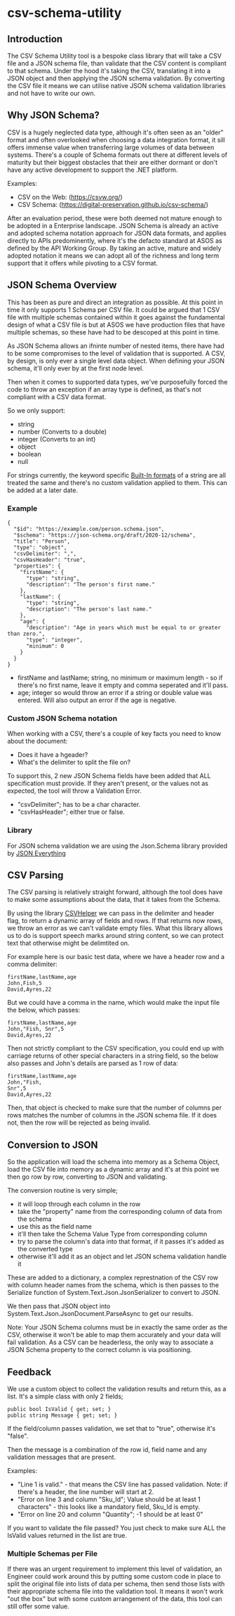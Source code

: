 # csv-schema-utility

## Introduction

The CSV Schema Utility tool is a bespoke class library that will take a CSV file and a JSON schema file, than validate that the CSV content is compliant to that schema. Under the hood it's taking the CSV, translating it into a JSON object and then applying the JSON schema validation. By converting the CSV file it means we can utilise native JSON schema validation libraries and not have to write our own.

## Why JSON Schema?

CSV is a hugely neglected data type, although it's often seen as an "older" format and often overlooked when choosing a data integration format, it sill offers immense value when transferring large volumes of data between systems. There's a couple of Schema formats out there at different levels of maturity but their biggest obstacles that their are either dormant or don't have any active development to support the .NET platform.

Examples:
- CSV on the Web: (https://csvw.org/)
- CSV Schema: (https://digital-preservation.github.io/csv-schema/)

After an evaluation period, these were both deemed not mature enough to be adopted in a Enterprise landscape. JSON Schema is already an active and adopted schema notation approach for JSON data formats, and applies directly to APIs predominently, where it's the defacto standard at ASOS as defined by the API Working Group. By taking an active, mature and widely adopted notation it means we can adopt all of the richness and long term support that it offers while pivoting to a CSV format.

## JSON Schema Overview

This has been as pure and direct an integration as possible. At this point in time it only supports 1 Schema per CSV file. It could be argued that 1 CSV file with multiple schemas contained within it goes against the fundamental design of what a CSV file is but at ASOS we have production files that have multiple schemas, so these have had to be descoped at this point in time.

As JSON Schema allows an ifninte number of nested items, there have had to be some compromises to the level of validation that is supported. A CSV, by design, is only ever a single level data object. When defining your JSON schema, it'll only ever by at the first node level.

Then when it comes to supported data types, we've purposefully forced the code to throw an exception if an array type is defined, as that's not compliant with a CSV data format.

So we only support:
- string
- number (Converts to a double)
- integer (Converts to an int)
- object
- boolean
- null

For strings currently, the keyword specific [Built-In formats](https://json-schema.org/understanding-json-schema/reference/string) of a string are all treated the same and there's no custom validation applied to them. This can be added at a later date.

### Example

```
{
  "$id": "https://example.com/person.schema.json",
  "$schema": "https://json-schema.org/draft/2020-12/schema",
  "title": "Person",
  "type": "object",
  "csvDelimiter": ",",
  "csvHasHeader": "true",
  "properties": {
    "firstName": {
      "type": "string",
      "description": "The person's first name."
    },
    "lastName": {
      "type": "string",
      "description": "The person's last name."
    },
    "age": {
      "description": "Age in years which must be equal to or greater than zero.",
      "type": "integer",
      "minimum": 0
    }
  }
}
```

- firstName and lastName; string, no minimum or maximum length - so if there's no first name, leave it empty and comma seperated and it'll pass.
- age; integer so would throw an error if a string or double value was entered. Will also output an error if the age is negative.

### Custom JSON Schema notation

When working with a CSV, there's a couple of key facts you need to know about the document:

- Does it have a hgeader?
- What's the delimiter to split the file on?

To support this, 2 new JSON Schema fields have been added that ALL specification must provide. If they aren't present, or the values not as expected, the tool will throw a Validation Error.

- "csvDelimiter"; has to be a char character.
- "csvHasHeader"; either true or false.

### Library

For JSON schema validation we are using the Json.Schema library provided by [JSON Everything](https://github.com/gregsdennis/json-everything)

## CSV Parsing

The CSV parsing is relatively straight forward, although the tool does have to make some assumptions about the data, that it takes from the Schema.

By using the library [CSVHelper](https://joshclose.github.io/CsvHelper/) we can pass in the delimiter and header flag, to return a dynamic array of fields and rows. If that returns now rows, we throw an error as we can't validate empty files. What this library allows us to do is support speech marks around string content, so we can protect text that otherwise might be delimtited on.

For example here is our basic test data, where we have a header row and a comma delimiter:

```
firstName,lastName,age
John,Fish,5
David,Ayres,22
```

But we could have a comma in the name, which would make the input file the below, which passes:

```
firstName,lastName,age
John,"Fish, Snr",5
David,Ayres,22
```

Then not strictly compliant to the CSV specification, you could end up with carriage returns of other special characters in a string field, so the below also passes and John's details are parsed as 1 row of data:

```
firstName,lastName,age
John,"Fish,
Snr",5
David,Ayres,22
```
Then, that object is checked to make sure that the number of columns per rows matches the number of columns in the JSON schema file. If it does not, then the row will be rejected as being invalid.

## Conversion to JSON

So the application will load the schema into memory as a Schema Object, load the CSV file into memory as a dynamic array and it's at this point we then go row by row, converting to JSON and validating.

The conversion routine is very simple;

- it will loop through each column in the row
- take the "property" name from the corresponding column of data from the schema
- use this as the field name
- it'll then take the Schema Value Type from corresponding column
- try to parse the column's data into that format, if it passes it's added as the converted type
- otherwise it'll add it as an object and let JSON schema validation handle it

These are added to a dictionary, a complex represtnation of the CSV row with column header names from the schema, which is then passes to the Serialize function of System.Text.Json.JsonSerializer to convert to JSON.

We then pass that JSON object into System.Text.Json.JsonDocument.ParseAsync to get our results.

Note: Your JSON Schema columns must be in exactly the same order as the CSV, otherwise it won't be able to map them accurately and your data will fail validation. As a CSV can be headerless, the only way to associate a JSON Schema property to the correct column is via positioning.

## Feedback

We use a custom object to collect the validation results and return this, as a list. It's a simple class with only 2 fields;

```
public bool IsValid { get; set; }
public string Message { get; set; }
```

If the field/column passes validation, we set that to "true", otherwise it's "false".

Then the message is a combination of the row id, field name and any validation messages that are present.

Examples:
- "Line 1 is valid." - that means the CSV line has passed validation. Note: if there's a header, the line number will start at 2.
- "Error on line 3 and column "Sku_Id"; Value should be at least 1 characters" - this looks like a mandatory field, Sku_Id is empty.
- "Error on line 20 and column "Quantity"; -1 should be at least 0"

If you want to validate the file passed? You just check to make sure ALL the IsValid values returned in the list are true.

### Multiple Schemas per File
If there was an urgent requirement to implement this level of validation, an Engineer could work around this by putting some custom code in place to split the original file into lists of data per schema, then send those lists with their appropriate schema file into the validation tool. It means it won't work "out the box" but with some custom arrangement of the data, this tool can still offer some value.
